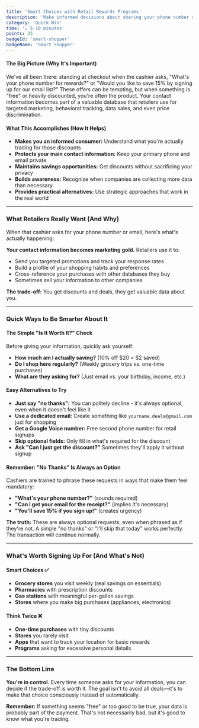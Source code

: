 ```yaml
---
title: 'Smart Choices with Retail Rewards Programs'
description: 'Make informed decisions about sharing your phone number and email for discounts while understanding the privacy trade-offs.'
category: 'Quick Win'
time: '☕ 5-10 minutes'
points: 25
badgeId: 'smart-shopper'
badgeName: 'Smart Shopper'
---
```


#### The Big Picture (Why It's Important)
We've all been there: standing at checkout when the cashier asks, "What's your phone number for rewards?" or "Would you like to save 15% by signing up for our email list?" These offers can be tempting, but when something is "free" or heavily discounted, you're often the product. Your contact information becomes part of a valuable database that retailers use for targeted marketing, behavioral tracking, data sales, and even price discrimination.

#### What This Accomplishes (How It Helps)
* **Makes you an informed consumer:** Understand what you're actually trading for those discounts
* **Protects your main contact information:** Keep your primary phone and email private
* **Maintains savings opportunities:** Get discounts without sacrificing your privacy
* **Builds awareness:** Recognize when companies are collecting more data than necessary
* **Provides practical alternatives:** Use strategic approaches that work in the real world

---

### What Retailers Really Want (And Why)

When that cashier asks for your phone number or email, here's what's actually happening:

**Your contact information becomes marketing gold.** Retailers use it to:
* Send you targeted promotions and track your response rates
* Build a profile of your shopping habits and preferences  
* Cross-reference your purchases with other databases they buy
* Sometimes sell your information to other companies

**The trade-off:** You get discounts and deals, they get valuable data about you.

---

### Quick Ways to Be Smarter About It

#### The Simple "Is It Worth It?" Check
Before giving your information, quickly ask yourself:
* **How much am I actually saving?** (10% off $20 = $2 saved)
* **Do I shop here regularly?** (Weekly grocery trips vs. one-time purchases)
* **What are they asking for?** (Just email vs. your birthday, income, etc.)

#### Easy Alternatives to Try
* **Just say "no thanks":** You can politely decline - it's always optional, even when it doesn't feel like it
* **Use a dedicated email:** Create something like `yourname.deals@gmail.com` just for shopping
* **Get a Google Voice number:** Free second phone number for retail signups
* **Skip optional fields:** Only fill in what's required for the discount
* **Ask "Can I just get the discount?"** Sometimes they'll apply it without signup

#### Remember: "No Thanks" Is Always an Option
Cashiers are trained to phrase these requests in ways that make them feel mandatory:
* **"What's your phone number?"** (sounds required)
* **"Can I get your email for the receipt?"** (implies it's necessary)
* **"You'll save 15% if you sign up!"** (creates urgency)

**The truth:** These are always optional requests, even when phrased as if they're not. A simple "no thanks" or "I'll skip that today" works perfectly. The transaction will continue normally.

---

### What's Worth Signing Up For (And What's Not)

#### Smart Choices ✅
* **Grocery stores** you visit weekly (real savings on essentials)
* **Pharmacies** with prescription discounts
* **Gas stations** with meaningful per-gallon savings
* **Stores** where you make big purchases (appliances, electronics)

#### Think Twice ❌
* **One-time purchases** with tiny discounts
* **Stores** you rarely visit
* **Apps** that want to track your location for basic rewards
* **Programs** asking for excessive personal details

---

### The Bottom Line

**You're in control.** Every time someone asks for your information, you can decide if the trade-off is worth it. The goal isn't to avoid all deals—it's to make that choice consciously instead of automatically.

**Remember:** If something seems "free" or too good to be true, your data is probably part of the payment. That's not necessarily bad, but it's good to know what you're trading.
